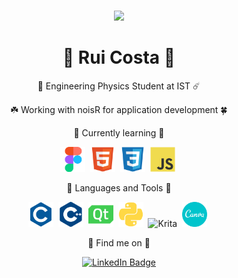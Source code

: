 # 

<div align="center">  <img src="https://static.wikia.nocookie.net/bear-and-breakfast/images/0/08/Hank_icon.png" width=""/>  </div>

<h1 align="center" style="margin: 0 padding-bottom: 30px;">🌳 Rui Costa 🌲</h1>

<p align="center">🌌 Engineering Physics Student at IST  ☄️</p>
<p align="center">☘️ Working with noisR for application development 🍀</p>
<p align="center">🌻 Currently learning 🌷</p>
<div align="center"> 
<img src="https://raw.githubusercontent.com/devicons/devicon/6910f0503efdd315c8f9b858234310c06e04d9c0/icons/figma/figma-original.svg" title="Figma" alt="Figma" width="40" height="40"/>&nbsp;
<img src="https://raw.githubusercontent.com/devicons/devicon/6910f0503efdd315c8f9b858234310c06e04d9c0/icons/html5/html5-original.svg" title="HTML5" alt="HTML5" width="40" height="40"/>&nbsp;
<img src="https://raw.githubusercontent.com/devicons/devicon/6910f0503efdd315c8f9b858234310c06e04d9c0/icons/css3/css3-original.svg" title="CSS3" alt="CSS3" width="40" height="40"/>&nbsp;
<img src="https://raw.githubusercontent.com/devicons/devicon/6910f0503efdd315c8f9b858234310c06e04d9c0/icons/javascript/javascript-original.svg" title="JS" alt="JS" width="40" height="40"/>&nbsp;
</div>

<p align="center">🧮 Languages and Tools 🔨</p>
<div align="center">
  <img src="https://raw.githubusercontent.com/devicons/devicon/55609aa5bd817ff167afce0d965585c92040787a/icons/c/c-plain.svg" title="C" alt="C" width="40" height="40"/>&nbsp;
  <img src="https://raw.githubusercontent.com/devicons/devicon/55609aa5bd817ff167afce0d965585c92040787a/icons/cplusplus/cplusplus-plain.svg" title="C++" alt="C++" width="40" height="40"/>&nbsp;
<img src="https://raw.githubusercontent.com/devicons/devicon/55609aa5bd817ff167afce0d965585c92040787a/icons/qt/qt-original.svg" title="QT" alt="QT" width="40" height="40"/>&nbsp;
<img src="https://raw.githubusercontent.com/devicons/devicon/55609aa5bd817ff167afce0d965585c92040787a/icons/python/python-plain.svg" title="Python" alt="Python" width="40" height="40"/>&nbsp;
<img src="https://upload.wikimedia.org/wikipedia/commons/thumb/3/31/Calligra_Krita_icon.svg/2048px-Calligra_Krita_icon.svg.png" title="Krita" alt="Krita" width="40" height="40"/>&nbsp;
<img src="https://raw.githubusercontent.com/devicons/devicon/55609aa5bd817ff167afce0d965585c92040787a/icons/canva/canva-original.svg" title="Canva" alt="Canva" width="40" height="40"/>&nbsp;
</div>

<p align="center">🦦 Find me on 🦌</p>

<div id="badges" align="center">
  <a href="https://www.linkedin.com/in/rui-a-costa/">
    <img src="https://img.shields.io/badge/LinkedIn-blue?style=for-the-badge&logo=linkedin&logoColor=white" alt="LinkedIn Badge"/>
  </a>
</div>
